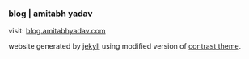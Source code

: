 ### blog | amitabh yadav

visit: [blog.amitabhyadav.com](https://blog.amitabhyadav.com)

website generated by [jekyll](https://jekyllrb.com/) using modified version of [contrast theme](https://github.com/niklasbuschmann/contrast).
